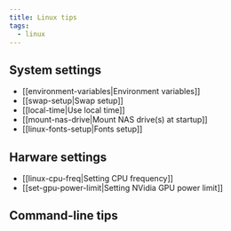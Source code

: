 ```yaml
---
title: Linux tips
tags:
  - linux
---
```


## System settings

- [[environment-variables|Environment variables]]
- [[swap-setup|Swap setup]]
- [[local-time|Use local time]]
- [[mount-nas-drive|Mount NAS drive(s) at startup]]
- [[linux-fonts-setup|Fonts setup]]

## Harware settings

- [[linux-cpu-freq|Setting CPU frequency]]
- [[set-gpu-power-limit|Setting NVidia GPU power limit]]

## Command-line tips
